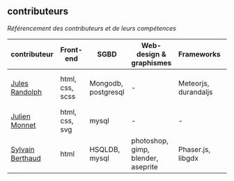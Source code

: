 contributeurs
---------------------------------------------------
*Référencement des contributeurs et de leurs compétences*

| contributeur | Front-end | SGBD | Web-design & graphismes | Frameworks | Langages | Serveur |
|--------------|-----------|------|-------------------------|------------|----------|----------|
| [Jules Randolph](https://github.com/sveinburne/) | html, css, scss | Mongodb, postgresql | - | Meteorjs, durandaljs | ECMA5, ECMA6, coffee, java | J2EE, Nodejs |
| [Julien Monnet](https://github.com/roxtarmy/) | html, css, svg | mysql | - | - | PHP, C, C++ | PHP, Nodejs |
| [Sylvain Berthaud](https://github.com/akrib/) | html | HSQLDB, mysql | photoshop, gimp, blender, aseprite | Phaser.js, libgdx | javascript, java, PHP, vb.net | J2EE |
